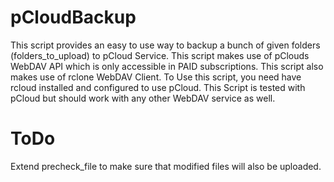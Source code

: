 # pCloudBackup

This script provides an easy to use way to backup a bunch of given folders (folders_to_upload) to pCloud Service. This script makes use of pClouds WebDAV API which is only accessible in PAID subscriptions.
This script also makes use of rclone WebDAV Client.
To Use this script, you need have rcloud installed and configured to use pCloud.
This Script is tested with pCloud but should work with any other WebDAV service as well.

# ToDo

Extend precheck_file to make sure that modified files will also be uploaded.
